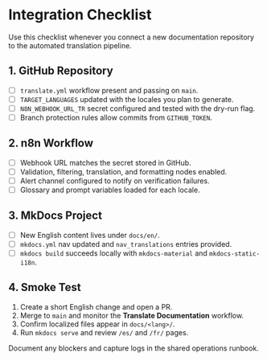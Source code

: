 # Integration Checklist

Use this checklist whenever you connect a new documentation repository to the automated translation pipeline.

## 1. GitHub Repository

- [ ] `translate.yml` workflow present and passing on `main`.
- [ ] `TARGET_LANGUAGES` updated with the locales you plan to generate.
- [ ] `N8N_WEBHOOK_URL_TR` secret configured and tested with the dry-run flag.
- [ ] Branch protection rules allow commits from `GITHUB_TOKEN`.

## 2. n8n Workflow

- [ ] Webhook URL matches the secret stored in GitHub.
- [ ] Validation, filtering, translation, and formatting nodes enabled.
- [ ] Alert channel configured to notify on verification failures.
- [ ] Glossary and prompt variables loaded for each locale.

## 3. MkDocs Project

- [ ] New English content lives under `docs/en/`.
- [ ] `mkdocs.yml` nav updated and `nav_translations` entries provided.
- [ ] `mkdocs build` succeeds locally with `mkdocs-material` and `mkdocs-static-i18n`.

## 4. Smoke Test

1. Create a short English change and open a PR.
2. Merge to `main` and monitor the **Translate Documentation** workflow.
3. Confirm localized files appear in `docs/<lang>/`.
4. Run `mkdocs serve` and review `/es/` and `/fr/` pages.

Document any blockers and capture logs in the shared operations runbook.
